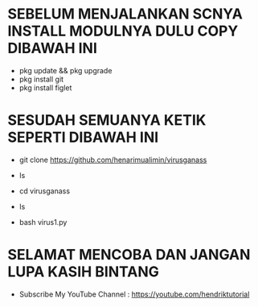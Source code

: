 # SEBELUM MENJALANKAN SCNYA INSTALL MODULNYA DULU COPY DIBAWAH INI

- pkg update && pkg upgrade
- pkg install git
- pkg install figlet

# SESUDAH SEMUANYA KETIK SEPERTI DIBAWAH INI

- git clone https://github.com/henarimualimin/virusganass

- ls

- cd virusganass

- ls

- bash virus1.py

# SELAMAT MENCOBA DAN JANGAN LUPA KASIH BINTANG

- Subscribe My YouTube Channel : https://youtube.com/hendriktutorial 

